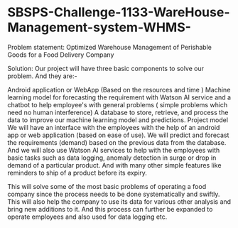# SBSPS-Challenge-1133-WareHouse-Management-system-WHMS-
Problem statement: Optimized Warehouse Management of Perishable Goods for a Food Delivery Company

Solution: Our project will have three basic components to solve our problem. And they are:-

Android application or WebApp (Based on the resources and time )
Machine learning model for forecasting the requirement with Watson AI service and a chatbot to help employee's with general problems ( simple problems which need no human interference)
A database to store, retrieve, and process the data to improve our machine learning model and predictions.
Project model We will have an interface with the employees with the help of an android app or web application (based on ease of use). We will predict and forecast the requirements (demand) based on the previous data from the database. And we will also use Watson AI services to help with the employees with basic tasks such as data logging, anomaly detection in surge or drop in demand of a particular product. And with many other simple features like reminders to ship of a product before its expiry.

This will solve some of the most basic problems of operating a food company since the process needs to be done systematically and swiftly. This will also help the company to use its data for various other analysis and bring new additions to it. And this process can further be expanded to operate employees and also used for data logging etc.
